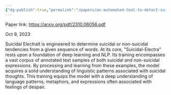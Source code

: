 ```yaml
---
{"dg-publish":true,"permalink":"/papers/an-automated-tool-to-detect-suicidal-susceptibility-from-social-media-posts/"}
---
```


Paper link: https://arxiv.org/pdf/2310.06056.pdf

Oct 9, 2023

Suicidal ElectraIt is engineered to determine suicidal or non-suicidal tendencies from a given sequence of words. At its core, "Suicidal-Electra" rests upon a foundation of deep learning and NLP. Its training encompasses a vast corpus of annotated text samples of both suicidal and non-suicidal expressions. By processing and learning from these examples, the model acquires a solid understanding of linguistic patterns associated with suicidal thoughts. This training equips the model with a deep understanding of language patterns, metaphors, and expressions often associated with feelings of despair.

